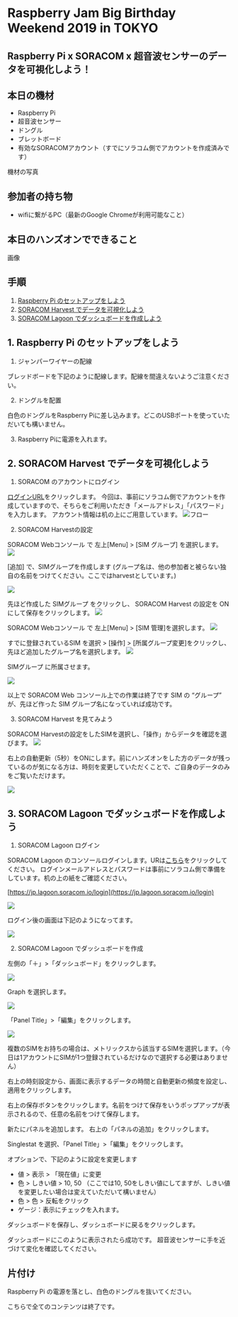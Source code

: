 # Raspberry Jam Big Birthday Weekend 2019 in TOKYO
## Raspberry Pi x SORACOM x 超音波センサーのデータを可視化しよう！

## 本日の機材
* Raspberry Pi
* 超音波センサー
* ドングル
* ブレットボード
* 有効なSORACOMアカウント（すでにソラコム側でアカウントを作成済みです）

機材の写真

## 参加者の持ち物
* wifiに繋がるPC（最新のGoogle Chromeが利用可能なこと）

## 本日のハンズオンでできること
画像

## 手順
1. [Raspberry Pi のセットアップをしよう](#handson1)
2. [SORACOM Harvest でデータを可視化しよう](#handson2)
3. [SORACOM Lagoon でダッシュボードを作成しよう](#handson3)

<h2 id="handson1">1. Raspberry Pi のセットアップをしよう</h2>

1. ジャンパーワイヤーの配線

ブレッドボードを下記のように配線します。配線を間違えないようご注意ください。

2. ドングルを配置

白色のドングルをRaspberry Piに差し込みます。どこのUSBポートを使っていただいても構いません。

3. Raspberry Piに電源を入れます。



<h2 id="handson2">2. SORACOM Harvest でデータを可視化しよう</h2>

1. SORACOM のアカウントにログイン

[ログインURL](https://console.soracom.io/#/login?coverage_type=jp)をクリックします。
今回は、事前にソラコム側でアカウントを作成していますので、そちらをご利用いただき「メールアドレス」「パスワード」を入力します。
アカウント情報は机の上にご用意しています。
![フロー](https://docs.google.com/drawings/d/e/2PACX-1vTy5KORqQjieOg-ijF5CLyfhALMq-CmE8G9822NahydZSw5zIYqcz4efiru6R5n1RjAEaotdmfNmXsN/pub?w=444&h=250)

2. SORACOM Harvestの設定

SORACOM Webコンソール で 左上[Menu] > [SIM グループ] を選択します。
<img src="https://docs.google.com/drawings/d/e/2PACX-1vSn0Zi77g_YUfJPD4SMgpspn-sCiShXibex_Bd288IC5d8-TfFPfCxanjfTdza-7OT5FgQNCuU8UPls/pub?w=691&amp;h=397">

[追加] で、SIMグループを作成します (グループ名は、他の参加者と被らない独自の名前をつけてください。ここではharvestとしています。)

<img src="https://docs.google.com/drawings/d/e/2PACX-1vSPANZwqx8KjZsVl_gzqv09OKc-i4-CJb1SjrlCiNj6zFN0XM-4ialXN270wHaIgBqYApUjcH1BaUwH/pub?w=639&amp;h=625">

先ほど作成した SIMグループ をクリックし、 SORACOM Harvest の設定を ON にして保存をクリックします。
<img src="https://docs.google.com/drawings/d/e/2PACX-1vQ3JxlDr0DwQ3D_4RNWiMYPBwW3Z-OyftYaNmuM-NIZ0grqn5qgnZvO_gAhCkcQs8nBA7RZ1qeyPlCT/pub?w=867&amp;h=681">

SORACOM Webコンソール で 左上[Menu] > [SIM 管理]を選択します。
<img src="https://docs.google.com/drawings/d/e/2PACX-1vR1p_9PqCjBoB3xh_nEta2grhXZlJI3zyrXOjXjH59Vgq69cD5XbVA3PIppl0X6sNYqM538K8G2iK4U/pub?w=704&amp;h=393">

すでに登録されているSIM を選択 > [操作] > [所属グループ変更]をクリックし、先ほど追加したグループ名を選択します。
<img src="https://docs.google.com/drawings/d/e/2PACX-1vR9udoWlimJIJv51_uvGoJ2SxIiOga1VQS09JnCr1gjUXg9LxmDoMH33mAagYZQDDCIUm-9Fn3K8TzB/pub?w=544&amp;h=506">

SIMグループ に所属させます。

<img src="https://docs.google.com/drawings/d/e/2PACX-1vSlVDzWGlXw6w6CpMhGG5weDgJYzcr2Uo7bXXpMfOG5ZfGX53y7yLVfTBY7DvSvFrm0yL5L_HJlYU2L/pub?w=650&amp;h=336">

以上で SORACOM Web コンソール上での作業は終了です
SIM の “グループ” が、先ほど作った SIM グループ名になっていれば成功です。


3. SORACOM Harvest を見てみよう

SORACOM Harvestの設定をしたSIMを選択し、「操作」からデータを確認を選びます。
<img src="https://docs.google.com/drawings/d/e/2PACX-1vQxHPmjEN5pewXexVuFcfkue4qwxG0fxYbLEdpRpOAeBxIUN8_F-5fFP0iI6WcpaZDL9dLXk74Wi85K/pub?w=932&amp;h=483">

右上の自動更新（5秒）をONにします。前にハンズオンをした方のデータが残っているのが気になる方は、時刻を変更していただくことで、ご自身のデータのみをご覧いただけます。

<img src="https://docs.google.com/drawings/d/e/2PACX-1vSYWVlDGdxtdbWqPrup7KjoO-Rl97fhd6NRE_er3xxNBh3thdIXb5AQiJcEocyyvJcymEF6Cy96UbNC/pub?w=931&amp;h=454">


<h2 id="handson3">3. SORACOM Lagoon でダッシュボードを作成しよう</h2>

1.  SORACOM Lagoon ログイン

SORACOM Lagoon のコンソールログインします。URは[こちら](https://jp.lagoon.soracom.io/login)をクリックしてください。
ログインメールアドレスとパスワードは事前にソラコム側で準備をしています。机の上の紙をご確認ください。

[https://jp.lagoon.soracom.io/login](https://jp.lagoon.soracom.io/login)

<img src="https://docs.google.com/drawings/d/e/2PACX-1vRlp1wuAgkuzhIS1FzMoLD-Hx70WuWTxTMxkGx4A_ymzlwYD0xGAhk04X8j3XOGLwYqTHBtIorlh4Jc/pub?w=925&amp;h=498">

ログイン後の画面は下記のようになってます。

<img src="https://docs.google.com/drawings/d/e/2PACX-1vQKJ9qiFNrBBVS2jbv1o7TIIzpcLG8AYVe3VA2aLuAZxdP5rYm24YqU6AOOMq8lZ2N_Mtp0m7QmWi8r/pub?w=932&amp;h=396">

2. SORACOM Lagoon でダッシュボードを作成

左側の「＋」>「ダッシュボード」をクリックします。

<img src="https://docs.google.com/drawings/d/e/2PACX-1vQ7PBYFSgwxUavkgHxKMnY0IdlpHGoGozBjCxgofJewfSDrOl-BlzIQxln8vpDsgDuFR1blqF5U5Xkl/pub?w=550&amp;h=468">

Graph を選択します。

<img src="https://docs.google.com/drawings/d/e/2PACX-1vTI7gkqYnvGg2zEypONVJ5ra4n68LO2APBovo4eMbC8SBqQ7chGAz3VahAkoQsMueuu_z4ZToheUfna/pub?w=931&amp;h=450">

「Panel Title」>「編集」をクリックします。

<img src="https://docs.google.com/drawings/d/e/2PACX-1vQJdKY68TSAb8I8ksHNhxiyTdjvppKmrAZdZmUVPgMvAZ8x0nVDUI6CmBm_oJRRgVwVyq76huZw6RR1/pub?w=931&amp;h=478">

複数のSIMをお持ちの場合は、メトリックスから該当するSIMを選択します。（今日は1アカウントにSIMが1つ登録されているだけなので選択する必要はありません）



右上の時刻設定から、画面に表示するデータの時間と自動更新の頻度を設定し、適用をクリックします。

右上の保存ボタンをクリックします。名前をつけて保存をいうポップアップが表示されるので、任意の名前をつけて保存します。


新たにパネルを追加します。
右上の「パネルの追加」をクリックします。

Singlestat を選択、「Panel Title」>「編集」をクリックします。


オプションで、下記のように設定を変更します

- 値 > 表示 > 「現在値」に変更
- 色 > しきい値 > 10, 50 （ここでは10, 50をしきい値にしてますが、しきい値を変更したい場合は変えていただいて構いません）
- 色 > 色 > 反転をクリック
- ゲージ：表示にチェックを入れます。

ダッシュボードを保存し、ダッシュボードに戻るをクリックします。


ダッシュボードにこのように表示されたら成功です。
超音波センサーに手を近づけて変化を確認してください。


## 片付け

Raspberry Pi の電源を落とし、白色のドングルを抜いてください。

こちらで全てのコンテンツは終了です。


